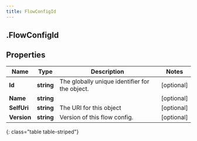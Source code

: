 ```yaml
---
title: FlowConfigId
---
```

## .FlowConfigId

## Properties

|Name | Type | Description | Notes|
|------------ | ------------- | ------------- | -------------|
| **Id** | **string** | The globally unique identifier for the object. | [optional] |
| **Name** | **string** |  | [optional] |
| **SelfUri** | **string** | The URI for this object | [optional] |
| **Version** | **string** | Version of this flow config. | [optional] |
{: class="table table-striped"}


